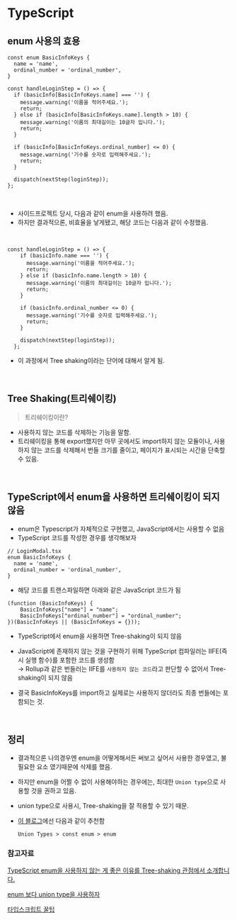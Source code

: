 # TypeScript

## enum 사용의 효용

```JSX
const enum BasicInfoKeys {
  name = 'name',
  ordinal_number = 'ordinal_number',
}

const handleLoginStep = () => {
  if (basicInfo[BasicInfoKeys.name] === '') {
    message.warning('이름을 적어주세요.');
    return;
  } else if (basicInfo[BasicInfoKeys.name].length > 10) {
    message.warning('이름의 최대길이는 10글자 입니다.');
    return;
  }

  if (basicInfo[BasicInfoKeys.ordinal_number] <= 0) {
    message.warning('기수를 숫자로 입력해주세요.');
    return;
  }

  dispatch(nextStep(loginStep));
};
```

<br>

- 사이드프로젝트 당시, 다음과 같이 enum을 사용하려 했음.
- 하지만 결과적으론, 비효율을 낳게됐고, 해당 코드는 다음과 같이 수정했음.

<br>

```JSX
const handleLoginStep = () => {
    if (basicInfo.name === '') {
      message.warning('이름을 적어주세요.');
      return;
    } else if (basicInfo.name.length > 10) {
      message.warning('이름의 최대길이는 10글자 입니다.');
      return;
    }

    if (basicInfo.ordinal_number <= 0) {
      message.warning('기수를 숫자로 입력해주세요.');
      return;
    }

    dispatch(nextStep(loginStep));
  };
```

- 이 과정에서 Tree shaking이라는 단어에 대해서 알게 됨.

<br>

## Tree Shaking(트리쉐이킹)

> 트리쉐이킹이란?

- 사용하지 않는 코드를 삭제하는 기능을 말함.
- 트리쉐이킹을 통해 export했지만 아무 곳에서도 import하지 않는 모듈이나, 사용하지 않는 코드를 삭제해서 번들 크기를 줄이고, 페이지가 표시되는 시간을 단축할 수 있음.

<br>

## TypeScript에서 enum을 사용하면 트리쉐이킹이 되지 않음

- enum은 Typescript가 자체적으로 구현했고, JavaScript에서는 사용할 수 없음
- TypeScript 코드를 작성한 경우를 생각해보자

```JSX
// LoginModal.tsx
enum BasicInfoKeys {
  name = 'name',
  ordinal_number = 'ordinal_number',
}
```

- 해당 코드를 트랜스파일하면 아래와 같은 JavaScript 코드가 됨

```JSX
(function (BasicInfoKeys) {
    BasicInfoKeys["name"] = "name";
    BasicInfoKeys["ordinal_number"] = "ordinal_number";
})(BasicInfoKeys || (BasicInfoKeys = {}));
```

- TypeScript에서 enum을 사용하면 Tree-shaking이 되지 않음
- JavaScript에 존재하지 않는 것을 구현하기 위해 TypeScript 컴파일러는 IIFE(즉시 실행 함수)를 포함한 코드를 생성함  
  → Rollup과 같은 번들러는 IIFE를 `사용하지 않는 코드`라고 판단할 수 없어서 Tree-shaking이 되지 않음

- 결국 BasicInfoKeys를 import하고 실제로는 사용하지 않더라도 최종 번들에는 포함되는 것.

<br>

## 정리

- 결과적으론 나의경우엔 enum을 어떻게해서든 써보고 싶어서 사용한 경우였고, 불필요한 요소 였기때문에 삭제를 했음.
- 하지만 enum을 어쩔 수 없이 사용해야하는 경우에는, 최대한 `Union type`으로 사용할 것을 권하고 있음.
- union type으로 사용시, Tree-shaking을 잘 적용할 수 있기 때문.
- [이 블로그](https://engineering.linecorp.com/ko/blog/typescript-enum-tree-shaking/)에선 다음과 같이 추천함

  ```JSX
  Union Types > const enum > enum
  ```

### 참고자료

[TypeScript enum을 사용하지 않는 게 좋은 이유를 Tree-shaking 관점에서 소개합니다.](https://engineering.linecorp.com/ko/blog/typescript-enum-tree-shaking/)

[enum 보다 union type을 사용하자](https://yrnana.dev/post/2022-02-04-enum-union-type)

[타입스크립트 꿀팁](https://fe-developers.kakaoent.com/2021/211012-typescript-tip/)
